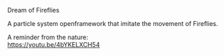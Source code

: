 Dream of Fireflies

A particle system openframework that imitate the movement of Fireflies.



A reminder from the nature:
<br>
https://youtu.be/4bYKELXCH54